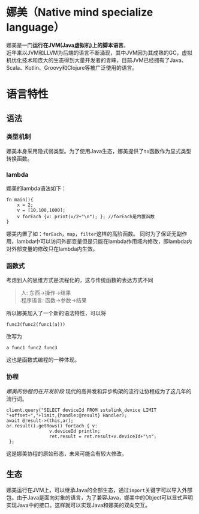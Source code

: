 # 娜美（Native mind specialize language）

娜美是一门**运行在JVM(Java虚拟机)上的脚本语言**。  
近年来以JVM和LLVM为后端的语言不断涌现，其中JVM因为其成熟的GC，虚拟机优化技术和庞大的生态得到大量开发者的青睐，目前JVM已经拥有了Java、Scala、Kotlin、Groovy和Clojure等被广泛使用的语言。

# 语言特性

## 语法

### 类型机制
娜美本身采用隐式弱类型。为了使用Java生态，娜美提供了`to`函数作为显式类型转换函数。

### lambda
娜美的lambda语法如下：
```
fn main(){
    x = 2;
    v = [10,100,1000];
    v forEach {v: print(v/2+"\n"); }; //forEach是内置函数
}
```
娜美内置了如：`forEach`，`map`，`filter`这样的高阶函数。
同时为了保证无副作用，lambda中可以访问外部变量但是只能在lambda作用域内修改，即lambda内对外部变量的修改只在lambda内生效。  

### 函数式

考虑到人的思维方式是流程化的，这与传统函数的表达方式不同
> 人: 东西->操作->结果  
> 程序语言: 函数->参数->结果

所以娜美加入了一个新的语法特性，可以将
```
func3(func2(func1(a)))
```
改写为
```
a func1 func2 func3
```
这也是函数式编程的一种体现。

### 协程
*娜美的协程仍在开发阶段*
现代的高并发和异步构架的流行让协程成为了这几年的流行词。
```
client.query("SELECT deviceId FROM sstalink_device LIMIT "+offset+","+limit,{handle:@result} Handler);
await @result->(this,ar);
ar.result().getRows() forEach { v:
                v.deviceId println;
                ret.result = ret.result+v.deviceId+"\n";
 };
```
这是娜美协程的原始形态，未来可能会有较大修改。

## 生态

娜美运行在JVM上，可以继承Java的全部生态，通过`import`关键字可以导入外部包。由于Java是面向对象的语言，为了兼容Java，娜美中的Object可以显式声明实现Java中的接口。这样就可以实现Java和娜美的双向交互。
